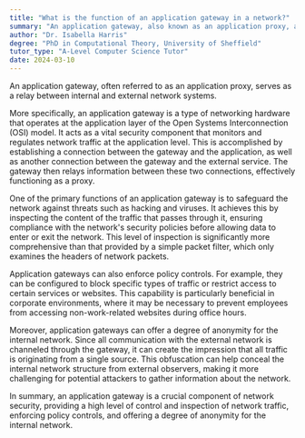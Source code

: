 ```yaml
---
title: "What is the function of an application gateway in a network?"
summary: "An application gateway, also known as an application proxy, acts as a relay between internal and external network systems."
author: "Dr. Isabella Harris"
degree: "PhD in Computational Theory, University of Sheffield"
tutor_type: "A-Level Computer Science Tutor"
date: 2024-03-10
---
```


An application gateway, often referred to as an application proxy, serves as a relay between internal and external network systems.

More specifically, an application gateway is a type of networking hardware that operates at the application layer of the Open Systems Interconnection (OSI) model. It acts as a vital security component that monitors and regulates network traffic at the application level. This is accomplished by establishing a connection between the gateway and the application, as well as another connection between the gateway and the external service. The gateway then relays information between these two connections, effectively functioning as a proxy.

One of the primary functions of an application gateway is to safeguard the network against threats such as hacking and viruses. It achieves this by inspecting the content of the traffic that passes through it, ensuring compliance with the network's security policies before allowing data to enter or exit the network. This level of inspection is significantly more comprehensive than that provided by a simple packet filter, which only examines the headers of network packets.

Application gateways can also enforce policy controls. For example, they can be configured to block specific types of traffic or restrict access to certain services or websites. This capability is particularly beneficial in corporate environments, where it may be necessary to prevent employees from accessing non-work-related websites during office hours.

Moreover, application gateways can offer a degree of anonymity for the internal network. Since all communication with the external network is channeled through the gateway, it can create the impression that all traffic is originating from a single source. This obfuscation can help conceal the internal network structure from external observers, making it more challenging for potential attackers to gather information about the network.

In summary, an application gateway is a crucial component of network security, providing a high level of control and inspection of network traffic, enforcing policy controls, and offering a degree of anonymity for the internal network.
    
